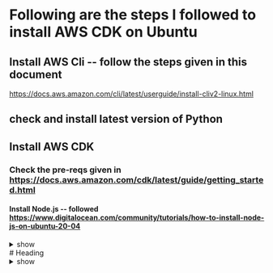 # Following are the steps I followed to install AWS CDK on Ubuntu
## Install AWS Cli -- follow the steps given in this document
https://docs.aws.amazon.com/cli/latest/userguide/install-cliv2-linux.html

## check and install latest version of Python

## Install AWS CDK
### Check the pre-reqs given in https://docs.aws.amazon.com/cdk/latest/guide/getting_started.html
#### Install Node.js -- followed https://www.digitalocean.com/community/tutorials/how-to-install-node-js-on-ubuntu-20-04
<details><summary>show</summary>
<p>
```bash
sudo apt update
sudo apt install nodejs
nodejs -v
# Install npm #
sudo apt install npm
# configure aws user profile
aws confgure --profile vgiri
# Install PIP and Virtualenv
  sudo python3 -m pip install --user virtualenv  
```
</p>
</details>
# Heading
<details><summary>show</summary>
<p>
```bash
#Solution here.....
#Install python > 3.6
brew install python
python3 --version

#Install node from the node.js website
https://nodejs.org/en/download/
node --version

#Install aws-cdk
npm install -g aws-cdk

#Check version installed
cdk --version

https://github.com/aws-samples/aws-cdk-examples
```
</p>
</details>

